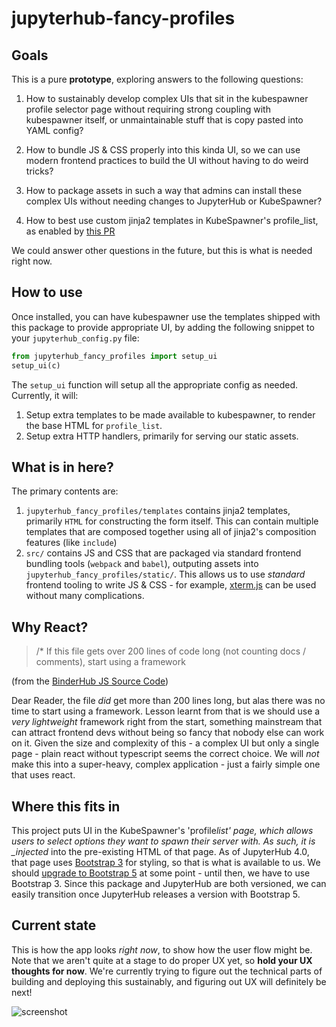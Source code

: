 # jupyterhub-fancy-profiles

## Goals

This is a pure **prototype**, exploring answers to the following
questions:

1. How to sustainably develop complex UIs that sit in the kubespawner
   profile selector page without requiring strong coupling with kubespawner
   itself, or unmaintainable stuff that is copy pasted into YAML config?

2. How to bundle JS & CSS properly into this kinda UI, so we can use modern
   frontend practices to build the UI without having to do weird tricks?

3. How to package assets in such a way that admins can install these complex
   UIs without needing changes to JupyterHub or KubeSpawner?

4. How to best use custom jinja2 templates in KubeSpawner's profile_list,
   as enabled by [this PR](https://github.com/jupyterhub/kubespawner/pull/724)

We could answer other questions in the future, but this is what is needed
right now.

## How to use

Once installed, you can have kubespawner use the templates shipped
with this package to provide appropriate UI, by adding the following snippet
to your `jupyterhub_config.py` file:

```python
from jupyterhub_fancy_profiles import setup_ui
setup_ui(c)
```

The `setup_ui` function will setup all the appropriate config as needed. Currently,
it will:

1. Setup extra templates to be made available to kubespawner, to render the
   base HTML for `profile_list`.
2. Setup extra HTTP handlers, primarily for serving our static assets.

## What is in here?

The primary contents are:

1. `jupyterhub_fancy_profiles/templates` contains jinja2 templates, primarily
   `HTML` for constructing the form itself. This can contain multiple templates
   that are composed together using all of jinja2's composition features (like `include`)
2. `src/` contains JS and CSS that are packaged via standard frontend bundling
   tools (`webpack` and `babel`), outputing assets into `jupyterhub_fancy_profiles/static/`.
   This allows us to use _standard_ frontend tooling to write JS & CSS - for
   example, [xterm.js](http://xtermjs.org/) can be used without many complications.

## Why React?

> /\* If this file gets over 200 lines of code long (not counting docs / comments), start using a framework

(from the [BinderHub JS Source Code](https://github.com/jupyterhub/binderhub/blob/036877ffdf0abfde7e84f3972c7d0478cf4f7cb2/binderhub/static/js/index.js#L1))

Dear Reader, the file _did_ get more than 200 lines long, but alas there was no
time to start using a framework. Lesson learnt from that is we should use a
_very lightweight_ framework right from the start, something mainstream that
can attract frontend devs without being so fancy that nobody else can work on
it. Given the size and complexity of this - a complex UI but only a single page -
plain react without typescript seems the correct choice. We will _not_ make
this into a super-heavy, complex application - just a fairly simple one that
uses react.

## Where this fits in

This project puts UI in the KubeSpawner's 'profile*list' page, which allows
users to select options they want to spawn their server with. As such, it
is \_injected* into the pre-existing HTML of that page. As of JupyterHub 4.0,
that page uses [Bootstrap 3](https://getbootstrap.com/docs/3.3/) for styling,
so that is what is available to us. We should [upgrade to Bootstrap 5](https://github.com/jupyterhub/jupyterhub/issues/4437)
at some point - until then, we have to use Bootstrap 3. Since this package and
JupyterHub are both versioned, we can easily transition once JupyterHub releases
a version with Bootstrap 5.

## Current state

This is how the app looks _right now_, to show how the user flow might be. Note
that we aren't quite at a stage to do proper UX yet, so **hold your UX thoughts
for now**. We're currently trying to figure out the technical parts of building
and deploying this sustainably, and figuring out UX will definitely be next!

![screenshot](screenshot.png)
